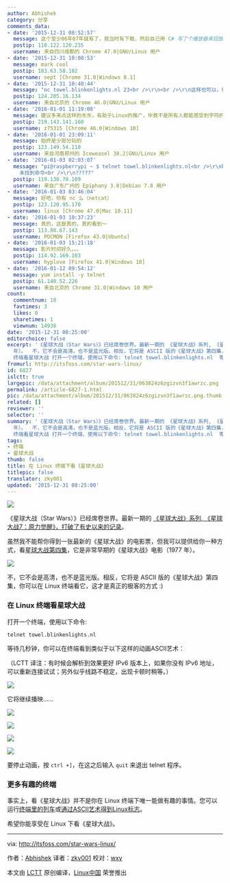 ```yaml
---
author: Abhishek
category: 分享
comments_data:
- date: '2015-12-31 08:52:57'
  message: 这个至少06年07年就有了，我当时有下载，然后自己用 C# 写了个播放器来回放。
  postip: 118.122.120.235
  username: 来自四川成都的 Chrome 47.0|GNU/Linux 用户
- date: '2015-12-31 10:08:53'
  message: mark cool
  postip: 183.63.58.102
  username: sept [Chrome 31.0|Windows 8.1]
- date: '2015-12-31 10:48:44'
  message: "nc towel.blinkenlights.nl 23<br />\r\n<br />\r\n这样也可以，很赞！"
  postip: 124.205.16.134
  username: 来自北京的 Chrome 46.0|GNU/Linux 用户
- date: '2016-01-01 11:19:08'
  message: 建议多来点这样的东东，有助于Linux的推广，毕竟不是所有人都能感受到字符的美妙。
  postip: 219.143.141.160
  username: z75315 [Chrome 46.0|Windows 10]
- date: '2016-01-01 23:09:11'
  message: 始终是少部分玩的
  postip: 123.149.54.110
  username: 来自河南郑州的 Iceweasel 38.2|GNU/Linux 用户
- date: '2016-01-03 02:03:07'
  message: "pi@raspberrypi ~ $ telnet towel.blinkenlights.nl<br />\r\nbash: telnet:
    未找到命令<br />\r\n?????"
  postip: 119.130.70.109
  username: 来自广东广州的 Epiphany 3.8|Debian 7.8 用户
- date: '2016-01-03 03:46:04'
  message: 好吧，你有 nc 么（netcat）
  postip: 123.120.95.170
  username: linux [Chrome 47.0|Mac 10.11]
- date: '2016-01-03 10:37:23'
  message: 真的，这是真的，真的看到～
  postip: 113.88.67.143
  username: POCMON [Firefox 43.0|Ubuntu]
- date: '2016-01-03 15:21:18'
  message: 影片时间好久。。。
  postip: 114.92.169.103
  username: hyplove [Firefox 41.0|Windows 10]
- date: '2016-01-12 09:54:12'
  message: yum install -y telnet
  postip: 61.148.52.226
  username: 来自北京的 Chrome 31.0|Windows 10 用户
count:
  commentnum: 10
  favtimes: 3
  likes: 0
  sharetimes: 1
  viewnum: 14938
date: '2015-12-31 08:25:00'
editorchoice: false
excerpt: '《星球大战（Star Wars）》已经席卷世界。最新一期的 《星球大战》系列, 《星球大战7：原力觉醒》，打破了有史以来的记录。 虽然我不能帮你得到一张最新的《星球大战》的电影票，但我可以提供给你一种方式，看星球大战第四集，它是非常早期的《星球大战》电影（1977
  年）。  不，它不会是高清，也不是蓝光版。相反，它将是 ASCII 版的《星球大战》第四集，你可以在 Linux 终端看它，这才是真正的极客的方式 :) 在 Linux
  终端看星球大战 打开一个终端，使用以下命令: telnet towel.blinkenlights.nl  等待几秒钟，你可以在终端看到类似于以'
fromurl: http://itsfoss.com/star-wars-linux/
id: 6827
islctt: true
largepic: /data/attachment/album/201512/31/063824z6zgizvn3f1awrzc.png
permalink: /article-6827-1.html
pic: /data/attachment/album/201512/31/063824z6zgizvn3f1awrzc.png.thumb.jpg
related: []
reviewer: ''
selector: ''
summary: '《星球大战（Star Wars）》已经席卷世界。最新一期的 《星球大战》系列, 《星球大战7：原力觉醒》，打破了有史以来的记录。 虽然我不能帮你得到一张最新的《星球大战》的电影票，但我可以提供给你一种方式，看星球大战第四集，它是非常早期的《星球大战》电影（1977
  年）。  不，它不会是高清，也不是蓝光版。相反，它将是 ASCII 版的《星球大战》第四集，你可以在 Linux 终端看它，这才是真正的极客的方式 :) 在 Linux
  终端看星球大战 打开一个终端，使用以下命令: telnet towel.blinkenlights.nl  等待几秒钟，你可以在终端看到类似于以'
tags:
- 终端
- 星球大战
thumb: false
title: 在 Linux 终端下看《星球大战》
titlepic: false
translator: zky001
updated: '2015-12-31 08:25:00'
---
```


![](/data/attachment/album/201512/31/063824z6zgizvn3f1awrzc.png)


《星球大战（Star Wars）》已经席卷世界。最新一期的 [《星球大战》系列, 《星球大战7：原力觉醒》，打破了有史以来的记录](http://www.gamespot.com/articles/star-wars-7-breaks-thursday-night-movie-opening-re/1100-6433246/)。


虽然我不能帮你得到一张最新的《星球大战》的电影票，但我可以提供给你一种方式，看[星球大战第四集](http://www.imdb.com/title/tt0076759/)，它是非常早期的《星球大战》电影（1977 年）。


![](/data/attachment/album/201512/31/063827o9svm6jvbmy9ssmf.jpg)


不，它不会是高清，也不是蓝光版。相反，它将是 ASCII 版的《星球大战》第四集，你可以在 Linux 终端看它，这才是真正的极客的方式 :)


### 在 Linux 终端看星球大战


打开一个终端，使用以下命令:



```
telnet towel.blinkenlights.nl

```

等待几秒钟，你可以在终端看到类似于以下这样的动画ASCII艺术：


（LCTT 译注：有时候会解析到效果更好 IPv6 版本上，如果你没有 IPv6 地址，可以重新连接试试；另外似乎线路不稳定，出现卡顿时稍等。）


![](/data/attachment/album/201512/31/063828wn8r6k7hxmnt61sv.png)


它将继续播映……


![](/data/attachment/album/201512/31/063828ls7dzd4tkl7gt2dt.png)


![](/data/attachment/album/201512/31/063824z6zgizvn3f1awrzc.png)


![](/data/attachment/album/201512/31/063828phi3rs3ur63e59t4.png)


![](/data/attachment/album/201512/31/063828gwlu4rr9pouziz9k.png)


要停止动画，按 `ctrl +]`，在这之后输入 `quit` 来退出 telnet 程序。


### 更多有趣的终端


事实上，看《星球大战》并不是你在 Linux 终端下唯一能做有趣的事情。您可以运行[终端里的列车](/article-6795-1.html)或[通过ASCII艺术得到Linux标志](/article-6510-1.html)。


希望你能享受在 Linux 下看《星球大战》。




---


via: <http://itsfoss.com/star-wars-linux/>


作者：[Abhishek](http://itsfoss.com/author/abhishek/) 译者：[zky001](https://github.com/zky001) 校对：[wxy](https://github.com/wxy)


本文由 [LCTT](https://github.com/LCTT/TranslateProject) 原创编译，[Linux中国](https://linux.cn/) 荣誉推出
